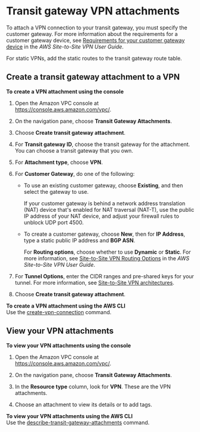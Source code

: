 # Transit gateway VPN attachments<a name="tgw-vpn-attachments"></a>

To attach a VPN connection to your transit gateway, you must specify the customer gateway\. For more information about the requirements for a customer gateway device, see [Requirements for your customer gateway device](https://docs.aws.amazon.com/vpn/latest/s2svpn/your-cgw.html#CGRequirements) in the *AWS Site\-to\-Site VPN User Guide*\.

For static VPNs, add the static routes to the transit gateway route table\.

## Create a transit gateway attachment to a VPN<a name="create-vpn-attachment"></a>

**To create a VPN attachment using the console**

1. Open the Amazon VPC console at [https://console\.aws\.amazon\.com/vpc/](https://console.aws.amazon.com/vpc/)\.

1. On the navigation pane, choose **Transit Gateway Attachments**\.

1. Choose **Create transit gateway attachment**\.

1. For **Transit gateway ID**, choose the transit gateway for the attachment\. You can choose a transit gateway that you own\.

1. For **Attachment type**, choose **VPN**\.

1. For **Customer Gateway**, do one of the following:
   + To use an existing customer gateway, choose **Existing**, and then select the gateway to use\.

     If your customer gateway is behind a network address translation \(NAT\) device that's enabled for NAT traversal \(NAT\-T\), use the public IP address of your NAT device, and adjust your firewall rules to unblock UDP port 4500\.
   + To create a customer gateway, choose **New**, then for **IP Address**, type a static public IP address and **BGP ASN**\.

     For **Routing options**, choose whether to use **Dynamic** or **Static**\. For more information, see [Site\-to\-Site VPN Routing Options](https://docs.aws.amazon.com/vpn/latest/s2svpn/VPNRoutingTypes.html) in the *AWS Site\-to\-Site VPN User Guide*\.

1. For **Tunnel Options**, enter the CIDR ranges and pre\-shared keys for your tunnel\. For more information, see [Site\-to\-Site VPN architectures](https://docs.aws.amazon.com/vpn/latest/s2svpn/site-site-architechtures.html)\.

1. Choose **Create transit gateway attachment**\.

**To create a VPN attachment using the AWS CLI**  
Use the [create\-vpn\-connection](https://docs.aws.amazon.com/cli/latest/reference/ec2/create-vpn-connection.html) command\.

## View your VPN attachments<a name="view-vpn-attachment"></a>

**To view your VPN attachments using the console**

1. Open the Amazon VPC console at [https://console\.aws\.amazon\.com/vpc/](https://console.aws.amazon.com/vpc/)\.

1. On the navigation pane, choose **Transit Gateway Attachments**\.

1. In the **Resource type** column, look for **VPN**\. These are the VPN attachments\. 

1. Choose an attachment to view its details or to add tags\.

**To view your VPN attachments using the AWS CLI**  
Use the [describe\-transit\-gateway\-attachments](https://docs.aws.amazon.com/cli/latest/reference/ec2/describe-transit-gateway-attachments.html) command\.